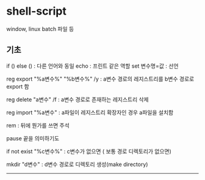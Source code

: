 # shell-script
window, linux batch 파일 등

기초
------------------------------------

if () else () : 다른 언어와 동일
echo : 프린트 같은 역할
set 변수명=값  : 선언

reg export "%a변수%" "%b변수%" /y 
: a변수 경로의 레지스트리를 b변수 경로로 export 함

reg delete "a변수" /f 
: a변수 경로로 존재하는 레지스트리 삭제

reg import "%a변수" 
: a파일이 레지스트리 확장자인 경우 a파일을 설치함

rem : 뒤에 뭔가를 쓰면 주석

pause 끝을 의미하기도

if not exist "%c변수%" 
: c변수가 없으면 ( 보통 경로 디렉토리가 없으면)

mkdir "d변수" 
: d변수 경로로 디렉토리 생성(make directory)


------------------------------------
